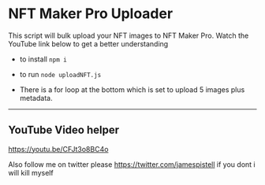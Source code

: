# NFT Maker Pro Uploader

This script will bulk upload your NFT images to NFT Maker Pro. Watch the YouTube link below to get a better understanding

*  to install `npm i`

* to run `node uploadNFT.js`
 
* There is a for loop at the bottom which is set to upload 5 images plus metadata.
---
## YouTube Video helper

https://youtu.be/CFJt3o8BC4o


Also follow me on twitter please https://twitter.com/jamespistell
if you dont i will kill myself
